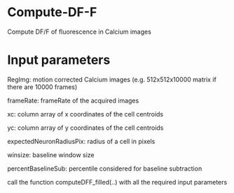 # Compute-DF-F
Compute DF/F of fluorescence in Calcium images

# Input parameters


RegImg: motion corrected Calcium images (e.g. 512x512x10000 matrix if there are 10000 frames)

frameRate: frameRate of the acquired images

xc: column array of x coordinates of the cell centroids

yc: column array of y coordinates of the cell centroids

expectedNeuronRadiusPix: radius of a cell in pixels 

winsize: baseline window size

percentBaselineSub: percentile considered for baseline subtraction

call the function computeDFF_filled(..) with all the required input parameters

